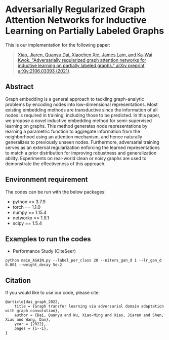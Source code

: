 # Adversarially Regularized Graph Attention Networks for Inductive Learning on Partially Labeled Graphs

This is our implementation for the following paper:

>[Xiao, Jiaren, Quanyu Dai, Xiaochen Xie, James Lam, and Ka-Wai Kwok. "Adversarially regularized graph attention networks for inductive learning on partially labeled graphs." arXiv preprint arXiv:2106.03393 (2021)](https://arxiv.org/abs/2106.03393).


## Abstract
Graph embedding is a general approach to tackling graph-analytic problems by encoding nodes into low-dimensional representations. Most existing embedding methods are transductive since the information of all nodes is required in training, including those to be predicted. In this paper, we propose a novel inductive embedding method for semi-supervised learning on graphs. This method generates node representations by learning a parametric function to aggregate information from the neighborhood using an attention mechanism, and hence naturally generalizes to previously unseen nodes. Furthermore, adversarial training serves as an external regularization enforcing the learned representations to match a prior distribution for improving robustness and generalization ability. Experiments on real-world clean or noisy graphs are used to demonstrate the effectiveness of this approach. 

## Environment requirement
The codes can be run with the below packages:
* python == 3.7.9
* torch == 1.1.0 
* numpy == 1.15.4
* networkx == 1.9.1
* scipy == 1.5.4

## Examples to run the codes
* Performance Study (CiteSeer)
```
python main_AGAIN.py --label_per_class 20 --niters_gan_d 1 --lr_gan_d 0.001 --weight_decay 5e-2
```

## Citation 
If you would like to use our code, please cite:
```
@article{dai_graph_2022,
	title = {Graph transfer learning via adversarial domain adaptation with graph convolution},
	author = {Dai, Quanyu and Wu, Xiao-Ming and Xiao, Jiaren and Shen, Xiao and Wang, Dan},
	year = {2022},
	pages = {1--1},
}
```
